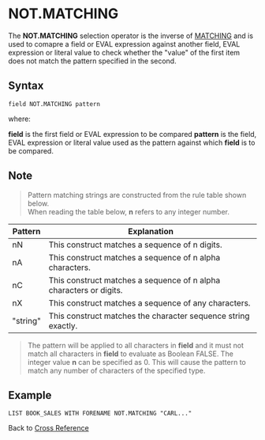 # NOT.MATCHING

<PageHeader />

The **NOT.MATCHING** selection operator is the inverse of [MATCHING](./../matching/README.md) and is used to comapre a field or EVAL expression against another field, EVAL expression or literal value to check whether the "value" of the first item does not match the pattern specified in the second.  

## Syntax

```
field NOT.MATCHING pattern
```

where:

**field** is the first field or EVAL expression to be compared
**pattern**  is the field, EVAL expression or literal value used as the pattern against which **field** is to be compared.

## Note

>Pattern matching strings are constructed from the rule table shown below.  
>When reading the table below, **n** refers to any integer number.

| Pattern | Explanation |
| --- | --- |
| nN | This construct matches a sequence of n digits. |
| nA | This construct matches a sequence of n alpha characters. |
| nC | This construct matches a sequence of n alpha characters or digits. |
| nX | This construct matches a sequence of any characters. |
| "string" | This construct matches the character sequence string exactly. |

>The pattern will be applied to all characters in **field** and it must not match all characters in **field** to evaluate as Boolean FALSE.
>The integer value **n** can be specified as 0. This will cause the pattern to match any number of characters of the specified type.

## Example

```
LIST BOOK_SALES WITH FORENAME NOT.MATCHING "CARL..."
```

Back to [Cross Reference](./../README.md)

<PageFooter />
